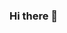 ### Hi there 👋

<!--
**alunkal123/alunkal123** is a ✨ _special_ ✨ repository because its `README.md` (this file) appears on your GitHub profile.

Here are some ideas to get you started:

- 🔭 I’m currently working on virtualization and Hyperconverged Technologies
- 🌱 I’m currently learning AWS
- 👯 I’m looking to collaborate on AWS Project
- 🤔 I’m looking for help with ...
- 💬 Ask me about ...
- 📫 How to reach me: https://www.linkedin.com/in/ritchie-james-b8706b75/
- 😄 Pronouns: ...
- ⚡ Fun fact: ...
-->
